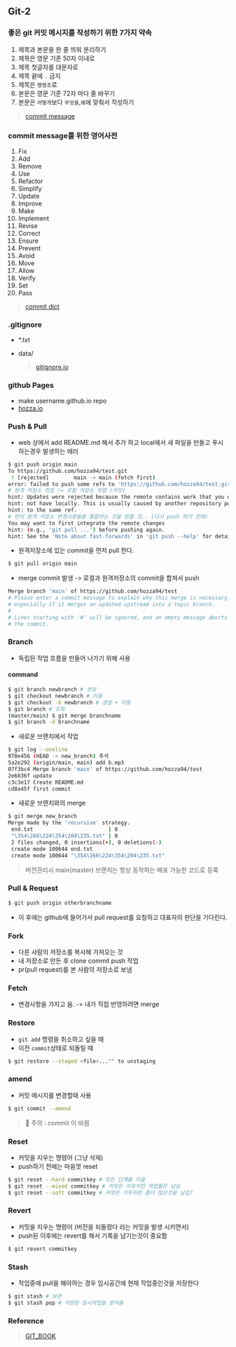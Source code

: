 ## Git-2

### 좋은 git 커밋 메시지를 작성하기 위한 7가지 약속

1. 제목과 본문을 한 줄 띄워 분리하기
2. 제목은 영문 기준 50자 이내로
3. 제목 첫글자를 대문자로
4. 제목 끝에 `.` 금지
5. 제목은 `명령조`로
6. 본문은 영문 기준 72자 마다 줄 바꾸기
7. 본문은 `어떻게`보다 `무엇을`,`왜`에 맞춰서 작성하기

> [commit message](https://meetup.toast.com/posts/106)

### commit message를 위한 영어사전

1. Fix
2. Add
3. Remove
4. Use
5. Refactor
6. Simplify
7. Update
8. Improve
9. Make
10. Implement
11. Revise
12. Correct
13. Ensure
14. Prevent
15. Avoid
16. Move
17. Allow
18. Verify
19. Set
20. Pass

> [commit dict](https://blog.ull.im/engineering/2019/03/10/logs-on-git.html)

### .gitignore

- *.txt

- data/

  > [gitignore.io](https://gitignore.io/)

### github Pages

- make username.github.io repo
- [hozza.io](hozza94.github.io)

### Push & Pull

- web 상에서 add README.md 해서 추가 하고 local에서 새 파일을 만들고 푸시하는경우 발생하는 에러

```bash
$ git push origin main
To https://github.com/hozza94/test.git
 ! [rejected]        main -> main (fetch first)
error: failed to push some refs to 'https://github.com/hozza94/test.git'
# 원격 저장소 작업 != 로컬 저장소 작업 (커밋)
hint: Updates were rejected because the remote contains work that you do
hint: not have locally. This is usually caused by another repository pushing
hint: to the same ref. 
# 먼저 원격 저장소 변경사항들을 통합하는 것을 원할 것.. (다시 push 하기 전에)
You may want to first integrate the remote changes
hint: (e.g., 'git pull ...') before pushing again.
hint: See the 'Note about fast-forwards' in 'git push --help' for details.
```

- 원격저장소에 있는 commit을 먼저 pull 한다.

```bash
$ git pull origin main
```

- merge commit 발생 -> 로컬과 원격저장소의 commit을 합쳐서 push

```bash
Merge branch 'main' of https://github.com/hozza94/test
# Please enter a commit message to explain why this merge is necessary,
# especially if it merges an updated upstream into a topic branch.
#
# Lines starting with '#' will be ignored, and an empty message aborts
# the commit.
```

### Branch

- 독립된 작업 흐름을 만들어 나가기 위해 사용

#### command

```bash
$ git branch newbranch # 생성
$ git checkout newbranch # 이동
$ git checkout -b newbranch # 생성 + 이동
$ git branch # 조회
(master/main) $ git merge branchname
$ git branch -d branchname
```

- 새로운 브랜치에서 작업

```bash
$ git log --oneline
978e456 (HEAD -> new_branch) 추석
5a2e292 (origin/main, main) add b.mp3
07f3bc4 Merge branch 'main' of https://github.com/hozza94/test
2e6836f update
c3c3e17 Create README.md
cd8a45f first commit
```

- 새로운 브랜치와의 merge

```bash
$ git merge new_branch
Merge made by the 'recursive' strategy.
 end.txt                        | 0
 "\354\266\224\354\204\235.txt" | 0
 2 files changed, 0 insertions(+), 0 deletions(-)
 create mode 100644 end.txt
 create mode 100644 "\354\266\224\354\204\235.txt"
```

> 버전관리시 main(master) 브랜치는 항상 동작하는 배포 가능한 코드로 등록

### Pull & Request

```bash
$ git push origin otherbranchname
```

- 이 후에는 github에 들어가서 pull request를 요청하고 대표자의 판단을 기다린다.

### Fork

- 다른 사람의 저장소를 복사해 가져오는 것
- 내 저장소로 만든 후 clone commit push 작업
- pr(pull request)를 본 사람의 저장소로 보냄

### Fetch

- 변경사항을 가지고 옴. -> 내가 직접 반영하려면 merge

### Restore

- `git add` 명령을 취소하고 싶을 때
- 이전 `commit`상태로 되돌릴 때

```bash
$ git restore --staged <file>..."" to unstaging
```

### amend

- 커밋 메시지를 변경할때 사용

``` bash
$ git commit --amend
```

> :red_circle: ​주의 : commit 이 바뀜

### Reset

- 커밋을 지우는 명령어 (그냥 삭제)
- push하기 전에는 마음껏 reset

```bash
$ git reset --hard commitkey # 모든 단계를 지움
$ git reset --mixed commitkey # 커밋은 지우지만 작업물은 남김
$ git reset --soft commitkey # 커밋은 지우지만 좀더 많은것을 남김?
```

### Revert

- 커밋을 지우는 명령어 (버전을 되돌렸다 라는 커밋을 발생 시키면서)
- push된 이후에는 revert를 해서 기록을 남기는것이 중요함

```bash
$ git revert commitkey
```

### Stash

- 작업중에  pull을 해야하는 경우 임시공간에 현재 작업중인것을 저장한다

```bash
$ git stash # 보관
$ git stash pop # 저장된 임시작업을 받아옴
```

### Reference

>[GIT_BOOK](https://git-scm.com/book/ko/v2)

